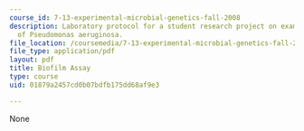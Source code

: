 ```yaml
---
course_id: 7-13-experimental-microbial-genetics-fall-2008
description: Laboratory protocol for a student research project on examining the biology
  of Pseudomonas aeruginosa.
file_location: /coursemedia/7-13-experimental-microbial-genetics-fall-2008/01879a2457cd0b07bdfb175dd68af9e3_MIT7_13f08_lab03_Protocol_Biofilm.pdf
file_type: application/pdf
layout: pdf
title: Biofilm Assay
type: course
uid: 01879a2457cd0b07bdfb175dd68af9e3

---
```

None